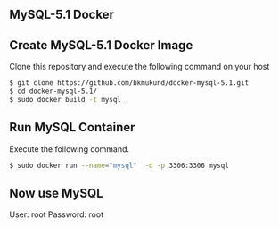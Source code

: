 ## MySQL-5.1 Docker  ##


## Create MySQL-5.1 Docker Image ##
Clone this repository and execute the following command on your host

```bash
$ git clone https://github.com/bkmukund/docker-mysql-5.1.git
$ cd docker-mysql-5.1/
$ sudo docker build -t mysql .
```

## Run MySQL Container ##
Execute the following command.

```bash
$ sudo docker run --name="mysql"  -d -p 3306:3306 mysql
```

## Now use MySQL 

User: root 
Password: root
